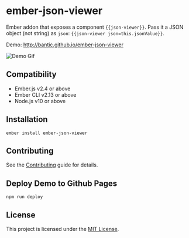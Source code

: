 # ember-json-viewer

Ember addon that exposes a component `{{json-viewer}}`.
Pass it a JSON object (not string) as `json`: `{{json-viewer json=this.jsonValue}}`.

Demo: http://bantic.github.io/ember-json-viewer

![Demo Gif](./demo.gif)

## Compatibility

- Ember.js v2.4 or above
- Ember CLI v2.13 or above
- Node.js v10 or above

## Installation

```
ember install ember-json-viewer
```

## Contributing

See the [Contributing](CONTRIBUTING.md) guide for details.

## Deploy Demo to Github Pages

`npm run deploy`

## License

This project is licensed under the [MIT License](LICENSE.md).
